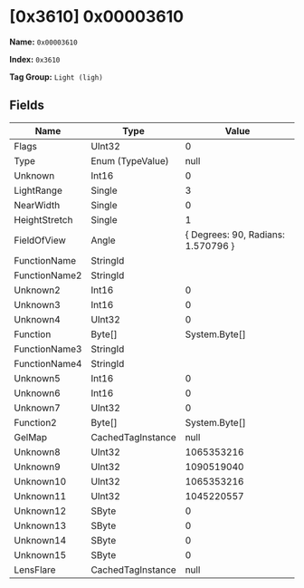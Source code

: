 # [0x3610] 0x00003610

**Name:** ```0x00003610```

**Index:** ```0x3610```

**Tag Group:** ```Light (ligh)```

## Fields

Name	| Type	| Value
---	|---	|---	|
Flags	|UInt32	|0
Type	|Enum (TypeValue)	|null
Unknown	|Int16	|0
LightRange	|Single	|3
NearWidth	|Single	|0
HeightStretch	|Single	|1
FieldOfView	|Angle	|{ Degrees: 90, Radians: 1.570796 }
FunctionName	|StringId	|
FunctionName2	|StringId	|
Unknown2	|Int16	|0
Unknown3	|Int16	|0
Unknown4	|UInt32	|0
Function	|Byte[]	|System.Byte[]
FunctionName3	|StringId	|
FunctionName4	|StringId	|
Unknown5	|Int16	|0
Unknown6	|Int16	|0
Unknown7	|UInt32	|0
Function2	|Byte[]	|System.Byte[]
GelMap	|CachedTagInstance	|null
Unknown8	|UInt32	|1065353216
Unknown9	|UInt32	|1090519040
Unknown10	|UInt32	|1065353216
Unknown11	|UInt32	|1045220557
Unknown12	|SByte	|0
Unknown13	|SByte	|0
Unknown14	|SByte	|0
Unknown15	|SByte	|0
LensFlare	|CachedTagInstance	|null


